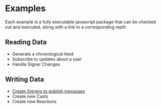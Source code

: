 # Examples

Each example is a fully executable javascript package that can be checked out and executed, along with a link to a corresponding replit.

## Reading Data

- Generate a chronological feed
- Subscribe to updates about a user
- Handle Signer Changes

## Writing Data

- [Create Signers to publish messages](./write-signer.md)
- Create new Casts
- Create new Reactions
